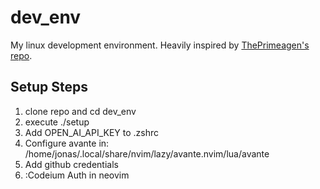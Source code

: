 # dev_env

My linux development environment. Heavily inspired by [ThePrimeagen's repo](https://github.com/ThePrimeagen/dev).

## Setup Steps

1. clone repo and cd dev_env
2. execute ./setup
3. Add OPEN_AI_API_KEY to .zshrc
4. Configure avante in: /home/jonas/.local/share/nvim/lazy/avante.nvim/lua/avante
5. Add github credentials
6. :Codeium Auth in neovim
